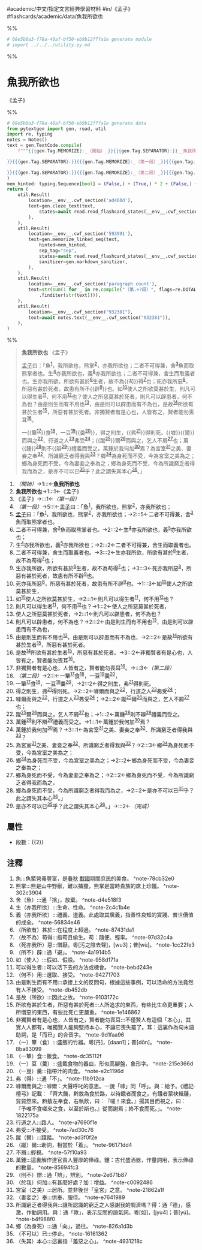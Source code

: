 #academic/中文/指定文言經典學習材料 #in/《孟子》 #flashcards/academic/data/魚我所欲也

%%
```Python
# 08e5b0a3-f78a-46af-bf50-eb9b12f7fa1e generate module
# import ../../../utility.py.md
```
%%

# 魚我所欲也
《孟子》

%%
```Python
# 08e5b0a3-f78a-46af-bf50-eb9b12f7fa1e generate data
from pytextgen import gen, read, util
import re, typing
notes = Notes()
text = gen.TextCode.compile(
	f"""{{{gen.Tag.MEMORIZE}:_（開始）_}}{{{gen.Tag.SEPARATOR}:}}__魚我所欲也__{{{gen.Tag.TEXT}: }}{{{gen.Tag.SEPARATOR}:}}《孟子》{{{gen.Tag.TEXT}:

}}{{{gen.Tag.SEPARATOR}:}}{{{gen.Tag.MEMORIZE}:_（第一段）_}}{{{gen.Tag.SEPARATOR}:}}<u>孟子</u>曰：「魚{notes.embed("魚", "魚鱉營養豐富，是<u>春秋</u>&nbsp;<u>戰國</u>期間庶民的美食。")}，我所欲也，熊掌{notes.embed("熊掌", "熊是山中野獸，難以捕獵，熊掌是當時貴族的席上珍饈。")}，亦我所欲也；{{{gen.Tag.SEPARATOR}:}}二者不可得兼，舍{notes.embed("舍（魚）", "通「捨」，放棄。")}魚而取熊掌者也。{{{gen.Tag.SEPARATOR}:}}生{notes.embed("生（亦我所欲）", "生命、性命。")}亦我所欲也，義{notes.embed("義（亦我所欲）", "禮義、道義。此處取其廣義，指善性良知的實踐、普世價值的成全。")}亦我所欲也；{{{gen.Tag.SEPARATOR}:}}二者不可得兼，舍生而取義者也。{{{gen.Tag.SEPARATOR}:}}生亦我所欲，所欲有甚於{notes.embed("（所欲有）甚於", "在程度上超過。")}生者，故不為{hard("苟")}得{notes.embed("（故不為）苟得", "指苟且偷生。苟︰隨便、輕率。")}也；{{{gen.Tag.SEPARATOR}:}}死亦我所惡{notes.embed("（死亦我所）惡", "憎厭。粵[污之陰去聲]，[wu3]；普[wù]。")}，所惡有甚於死者，故患有所不{hard(f"辟{notes.embed('（所不）辟', '通「避」。')}")}也。{{{gen.Tag.SEPARATOR}:}}如{notes.embed("如（使人）", "假如、假設。")}使人之所欲莫甚於生，{{{gen.Tag.SEPARATOR}:}}則凡可以得生者{notes.embed("可以得生者", "可以活下去的方法或機會。")}，何不用{notes.embed("（何不）用", "選取、接受。")}也？{{{gen.Tag.SEPARATOR}:}}使人之所惡莫甚於死者，{{{gen.Tag.SEPARATOR}:}}則凡可以辟患者，何不為也？{{{gen.Tag.SEPARATOR}:}}由是則生而有不用也{notes.embed("由是則生而有不用", "承接上文的反問句，根據這些事例，可以活命的方法竟然有人不接受。")}，由是則可以辟患而有不為也，{{{gen.Tag.SEPARATOR}:}}是故{notes.embed("是故（所欲）", "因此之故。")}所欲有甚於生者{notes.embed("所欲有甚於生者，所惡有甚於死者", "人所追求的東西，有些比生命更重要；人所憎惡的東西，有些比死亡更嚴重。")}，所惡有甚於死者。{{{gen.Tag.SEPARATOR}:}}非獨賢者有是心也，人皆有之，賢者能勿喪耳{notes.embed("非獨賢者有是心也，人皆有之，賢者能勿喪耳", "不僅賢人有這個「本心」，其實人人都有，唯獨賢人能夠堅持本心，不讓它喪失罷了。耳：這裏作為句末語助詞，是「而已」的合音字。")}。{{{gen.Tag.TEXT}:

}}{{{gen.Tag.SEPARATOR}:}}{{{gen.Tag.MEMORIZE}:_（第二段）_}}{{{gen.Tag.SEPARATOR}:}}一{hard(f"簞{notes.embed('（一）簞（食）', '盛飯的竹器。粵[丹]，[daan1]；普[dɑ̄n]。')}")}食{notes.embed('（一簞）食', '飯食。')}，一豆{notes.embed("（一）豆（羹）", "盛載食物的器皿，形似高腳盤，象形字。")}{hard(f"羹{notes.embed('（一豆）羹', '指帶汁的肉食。')}")}，{{{gen.Tag.SEPARATOR}:}}得之則生，{hard(f"弗{notes.embed('弗（得）', '通「不」。')}")}得則死。{{{gen.Tag.SEPARATOR}:}}{hard("嘑")}{hard("爾")}而與之{notes.embed("嘑爾而與之", "嘑爾︰大聲呼叱的意思。一說「嘑」同「呼」。與：給予。《禮記‧檀弓》記載︰「齊大饑，黔敖為食於路，以待餓者而食之。有餓者蒙袂輯屨，貿貿然來。黔敖左奉食，右執飲，曰︰『嗟！來食。』揚其目而視之，曰︰『予唯不食嗟來之食，以至於斯也。』從而謝焉；終不食而死。」。")}，行道之人{notes.embed("行道之人", "路人。")}弗受{notes.embed("弗受", "不接受。")}；{{{gen.Tag.SEPARATOR}:}}{hard(f"蹴{notes.embed('蹴（爾）', '踐踏。')}")}爾{notes.embed("（蹴）爾", "助詞，相當於「着」。")}而與之，乞人不屑{notes.embed("不屑", "輕視。")}也；{{{gen.Tag.SEPARATOR}:}}萬{hard("鍾")}{notes.embed("萬鍾", "這裏解作達官貴人豐厚的俸祿。鍾：古代盛酒器，作量詞用，表示俸祿的數量。")}則不{hard(f"辯{notes.embed('（則不）辯', '通「辨」，辨別。')}")}禮義而受之。{{{gen.Tag.SEPARATOR}:}}萬鍾於我何加{notes.embed("（於我）何加", "有甚麼好處？加︰增益。")}焉？{{{gen.Tag.SEPARATOR}:}}為宮室{notes.embed("宮室（之美）", "居所。並非後世「皇宮」之意。")}之美、妻妾之奉{notes.embed("（妻妾之）奉", "供奉、服侍。")}、所識窮乏者得我與{notes.embed("所識窮乏者得我與", "讓所認識的窮乏之人感謝我的賙濟嗎？得：通「德」，感激，作動詞用。與：通「歟」，表示反問的語氣詞。粵[如]，[jyu4]；普[yú]。")}？{{{gen.Tag.SEPARATOR}:}}鄉{notes.embed("鄉（為身死）", "通「向」，過往。")}為身死而不受，今為宮室之美為之；{{{gen.Tag.SEPARATOR}:}}鄉為身死而不受，今為妻妾之奉為之；{{{gen.Tag.SEPARATOR}:}}鄉為身死而不受，今為所識窮乏者得我而為之，{{{gen.Tag.SEPARATOR}:}}是亦不可以已{notes.embed("（不可以）已", "停止。")}乎？此之謂失其本心{notes.embed("（失其）本心", "這裏指「羞惡之心」。")}。」{{{gen.Tag.SEPARATOR}:}}{{{gen.Tag.MEMORIZE}:_（完成）_}}"""
)
mem_hinted: typing.Sequence[bool] = (False,) + (True,) * 2 + (False,) + (True,) * 13 + (False,) + (True,) * 11 + (False,)
return (
	util.Result(
		location=__env__.cwf_section('ad460d'),
		text=gen.cloze_text(text,
			states=await read.read_flashcard_states(__env__.cwf_section("ad460d")),
		),
	),
	util.Result(
		location=__env__.cwf_section('593991'),
		text=gen.memorize_linked_seq(text,
			hinted=mem_hinted,
			sep_tag="sep",
			states=await read.read_flashcard_states(__env__.cwf_section('593991')),
			sanitizer=gen.markdown_sanitizer,
		),
	),
	util.Result(
		location=__env__.cwf_section('paragraph count'),
		text=str(sum(1 for _ in re.compile("（第.+?段）", flags=re.DOTALL)
			.finditer(str(text)))),
	),
	util.Result(
		location=__env__.cwf_section("932381"),
		text=await notes.text(__env__.cwf_section("932381")),
	),
)
```
%%

<!--08e5b0a3-f78a-46af-bf50-eb9b12f7fa1e generate section="ad460d"--><!-- The following content is generated at 2023-03-21T22:12:54.680730+08:00. Any edits will be overridden! -->

> __魚我所欲也__ 《孟子》
>
> <u>孟子</u>曰：「魚<sup>[1](#^note-78cb32e0)</sup>，我所欲也，熊掌<sup>[2](#^note-302c3904)</sup>，亦我所欲也；二者不可得兼，舍<sup>[3](#^note-d4e518f3)</sup>魚而取熊掌者也。生<sup>[4](#^note-2c4c1b4e)</sup>亦我所欲也，義<sup>[5](#^note-56834e46)</sup>亦我所欲也；二者不可得兼，舍生而取義者也。生亦我所欲，所欲有甚於<sup>[6](#^note-87431da1)</sup>生者，故不為{{苟}}得<sup>[7](#^note-97d32c4a)</sup>也；死亦我所惡<sup>[8](#^note-1cc22fe3)</sup>，所惡有甚於死者，故患有所不{{辟<sup>[9](#^note-4a1914b5)</sup>}}也。如<sup>[10](#^note-958d171a)</sup>使人之所欲莫甚於生，則凡可以得生者<sup>[11](#^note-bebd243e)</sup>，何不用<sup>[12](#^note-94271703)</sup>也？使人之所惡莫甚於死者，則凡可以辟患者，何不為也？由是則生而有不用也<sup>[13](#^note-db452db)</sup>，由是則可以辟患而有不為也，是故<sup>[14](#^note-9103172c)</sup>所欲有甚於生者<sup>[15](#^note-1e146862)</sup>，所惡有甚於死者。非獨賢者有是心也，人皆有之，賢者能勿喪耳<sup>[16](#^note-9d1faa96)</sup>。
>
> 一{{簞<sup>[17](#^note-8ba83099)</sup>}}食<sup>[18](#^note-dc35112f)</sup>，一豆<sup>[19](#^note-215e366d)</sup>{{羹<sup>[20](#^note-e2c1196d)</sup>}}，得之則生，{{弗<sup>[21](#^note-11b912ca)</sup>}}得則死。{{嘑}}{{爾}}而與之<sup>[22](#^note-1822175a)</sup>，行道之人<sup>[23](#^note-a7690f1e)</sup>弗受<sup>[24](#^note-7ad30c76)</sup>；{{蹴<sup>[25](#^note-ad3f0f2e)</sup>}}爾<sup>[26](#^note-96171dd4)</sup>而與之，乞人不屑<sup>[27](#^note-57f10a93)</sup>也；萬{{鍾}}<sup>[28](#^note-85694fc3)</sup>則不{{辯<sup>[29](#^note-2e671b87)</sup>}}禮義而受之。萬鍾於我何加<sup>[30](#^note-c0092486)</sup>焉？為宮室<sup>[31](#^note-21862a1f)</sup>之美、妻妾之奉<sup>[32](#^note-e7641989)</sup>、所識窮乏者得我與<sup>[33](#^note-b4f988f0)</sup>？鄉<sup>[34](#^note-826a1d3b)</sup>為身死而不受，今為宮室之美為之；鄉為身死而不受，今為妻妾之奉為之；鄉為身死而不受，今為所識窮乏者得我而為之，是亦不可以已<sup>[35](#^note-16161362)</sup>乎？此之謂失其本心<sup>[36](#^note-4931218c)</sup>。」 <!--SR:!2023-04-12,20,290!2023-04-11,19,290!2023-04-12,20,290!2023-04-10,18,290!2023-04-13,21,290!2023-04-10,6,250!2023-04-11,19,290!2023-04-11,19,290!2023-04-10,18,290!2023-04-09,17,290-->

<!--/08e5b0a3-f78a-46af-bf50-eb9b12f7fa1e-->

<!--08e5b0a3-f78a-46af-bf50-eb9b12f7fa1e generate section="593991"--><!-- The following content is generated at 2023-03-21T22:12:54.634854+08:00. Any edits will be overridden! -->

1. _（開始）_→1:::←__魚我所欲也__ <!--SR:!2023-11-23,297,310!2023-09-23,250,310-->
2. __魚我所欲也__→1:::1←《孟子》 <!--SR:!2024-02-16,332,270!2024-02-14,349,290-->
3. 《孟子》→:::1←_（第一段）_ <!--SR:!2023-05-29,164,310!2023-07-29,133,190-->
4. _（第一段）_→5:::←<u>孟子</u>曰：「魚<sup>[1](#^note-78cb32e0)</sup>，我所欲也，熊掌<sup>[2](#^note-302c3904)</sup>，亦我所欲也； <!--SR:!2023-05-04,71,230!2023-05-31,152,290-->
5. <u>孟子</u>曰：「魚<sup>[1](#^note-78cb32e0)</sup>，我所欲也，熊掌<sup>[2](#^note-302c3904)</sup>，亦我所欲也；→2:::5←二者不可得兼，舍<sup>[3](#^note-d4e518f3)</sup>魚而取熊掌者也。 <!--SR:!2023-06-19,157,270!2023-05-25,129,250-->
6. 二者不可得兼，舍<sup>[3](#^note-d4e518f3)</sup>魚而取熊掌者也。→2:::2←生<sup>[4](#^note-2c4c1b4e)</sup>亦我所欲也，義<sup>[5](#^note-56834e46)</sup>亦我所欲也； <!--SR:!2023-08-08,167,230!2023-08-21,190,250-->
7. 生<sup>[4](#^note-2c4c1b4e)</sup>亦我所欲也，義<sup>[5](#^note-56834e46)</sup>亦我所欲也；→2:::2←二者不可得兼，舍生而取義者也。 <!--SR:!2023-08-07,181,250!2023-04-21,115,250-->
8. 二者不可得兼，舍生而取義者也。→3:::2←生亦我所欲，所欲有甚於<sup>[6](#^note-87431da1)</sup>生者，故不為苟得<sup>[7](#^note-97d32c4a)</sup>也； <!--SR:!2023-09-14,204,250!2023-05-06,119,250-->
9. 生亦我所欲，所欲有甚於<sup>[6](#^note-87431da1)</sup>生者，故不為苟得<sup>[7](#^note-97d32c4a)</sup>也；→3:::3←死亦我所惡<sup>[8](#^note-1cc22fe3)</sup>，所惡有甚於死者，故患有所不辟<sup>[9](#^note-4a1914b5)</sup>也。 <!--SR:!2023-09-14,204,250!2023-04-08,78,230-->
10. 死亦我所惡<sup>[8](#^note-1cc22fe3)</sup>，所惡有甚於死者，故患有所不辟<sup>[9](#^note-4a1914b5)</sup>也。→1:::3←如<sup>[10](#^note-958d171a)</sup>使人之所欲莫甚於生， <!--SR:!2023-05-07,128,270!2023-04-08,105,250-->
11. 如<sup>[10](#^note-958d171a)</sup>使人之所欲莫甚於生，→2:::1←則凡可以得生者<sup>[11](#^note-bebd243e)</sup>，何不用<sup>[12](#^note-94271703)</sup>也？ <!--SR:!2023-05-24,134,250!2023-05-26,135,250-->
12. 則凡可以得生者<sup>[11](#^note-bebd243e)</sup>，何不用<sup>[12](#^note-94271703)</sup>也？→1:::2←使人之所惡莫甚於死者， <!--SR:!2023-09-13,203,250!2023-04-14,108,250-->
13. 使人之所惡莫甚於死者，→2:::1←則凡可以辟患者，何不為也？ <!--SR:!2023-05-31,133,250!2023-08-20,189,250-->
14. 則凡可以辟患者，何不為也？→2:::2←由是則生而有不用也<sup>[13](#^note-db452db)</sup>，由是則可以辟患而有不為也， <!--SR:!2023-04-19,81,190!2023-07-10,171,270-->
15. 由是則生而有不用也<sup>[13](#^note-db452db)</sup>，由是則可以辟患而有不為也，→2:::2←是故<sup>[14](#^note-9103172c)</sup>所欲有甚於生者<sup>[15](#^note-1e146862)</sup>，所惡有甚於死者。 <!--SR:!2023-05-28,79,230!2023-09-08,193,250-->
16. 是故<sup>[14](#^note-9103172c)</sup>所欲有甚於生者<sup>[15](#^note-1e146862)</sup>，所惡有甚於死者。→3:::2←非獨賢者有是心也，人皆有之，賢者能勿喪耳<sup>[16](#^note-9d1faa96)</sup>。 <!--SR:!2023-08-05,164,230!2023-08-12,163,230-->
17. 非獨賢者有是心也，人皆有之，賢者能勿喪耳<sup>[16](#^note-9d1faa96)</sup>。→:::3←_（第二段）_ <!--SR:!2023-05-21,145,290!2023-09-20,202,250-->
18. _（第二段）_→2:::←一簞<sup>[17](#^note-8ba83099)</sup>食<sup>[18](#^note-dc35112f)</sup>，一豆<sup>[19](#^note-215e366d)</sup>羹<sup>[20](#^note-e2c1196d)</sup>， <!--SR:!2023-06-13,90,230!2023-05-04,133,290-->
19. 一簞<sup>[17](#^note-8ba83099)</sup>食<sup>[18](#^note-dc35112f)</sup>，一豆<sup>[19](#^note-215e366d)</sup>羹<sup>[20](#^note-e2c1196d)</sup>，→2:::2←得之則生，弗<sup>[21](#^note-11b912ca)</sup>得則死。 <!--SR:!2023-06-29,152,250!2023-05-16,52,210-->
20. 得之則生，弗<sup>[21](#^note-11b912ca)</sup>得則死。→2:::2←嘑爾而與之<sup>[22](#^note-1822175a)</sup>，行道之人<sup>[23](#^note-a7690f1e)</sup>弗受<sup>[24](#^note-7ad30c76)</sup>； <!--SR:!2023-09-28,206,250!2023-06-30,153,250-->
21. 嘑爾而與之<sup>[22](#^note-1822175a)</sup>，行道之人<sup>[23](#^note-a7690f1e)</sup>弗受<sup>[24](#^note-7ad30c76)</sup>；→2:::2←蹴<sup>[25](#^note-ad3f0f2e)</sup>爾<sup>[26](#^note-96171dd4)</sup>而與之，乞人不屑<sup>[27](#^note-57f10a93)</sup>也； <!--SR:!2023-05-02,94,230!2023-05-08,121,250-->
22. 蹴<sup>[25](#^note-ad3f0f2e)</sup>爾<sup>[26](#^note-96171dd4)</sup>而與之，乞人不屑<sup>[27](#^note-57f10a93)</sup>也；→1:::2←萬鍾<sup>[28](#^note-85694fc3)</sup>則不辯<sup>[29](#^note-2e671b87)</sup>禮義而受之。 <!--SR:!2023-10-11,216,250!2023-05-16,127,250-->
23. 萬鍾<sup>[28](#^note-85694fc3)</sup>則不辯<sup>[29](#^note-2e671b87)</sup>禮義而受之。→1:::1←萬鍾於我何加<sup>[30](#^note-c0092486)</sup>焉？ <!--SR:!2023-09-12,202,250!2023-06-23,148,250-->
24. 萬鍾於我何加<sup>[30](#^note-c0092486)</sup>焉？→3:::1←為宮室<sup>[31](#^note-21862a1f)</sup>之美、妻妾之奉<sup>[32](#^note-e7641989)</sup>、所識窮乏者得我與<sup>[33](#^note-b4f988f0)</sup>？ <!--SR:!2023-06-06,135,250!2023-06-17,144,250-->
25. 為宮室<sup>[31](#^note-21862a1f)</sup>之美、妻妾之奉<sup>[32](#^note-e7641989)</sup>、所識窮乏者得我與<sup>[33](#^note-b4f988f0)</sup>？→2:::3←鄉<sup>[34](#^note-826a1d3b)</sup>為身死而不受，今為宮室之美為之； <!--SR:!2023-04-15,109,250!2023-08-14,183,250-->
26. 鄉<sup>[34](#^note-826a1d3b)</sup>為身死而不受，今為宮室之美為之；→2:::2←鄉為身死而不受，今為妻妾之奉為之； <!--SR:!2023-08-16,197,270!2023-11-26,256,270-->
27. 鄉為身死而不受，今為妻妾之奉為之；→2:::2←鄉為身死而不受，今為所識窮乏者得我而為之， <!--SR:!2023-04-10,106,250!2023-10-10,230,270-->
28. 鄉為身死而不受，今為所識窮乏者得我而為之，→2:::2←是亦不可以已<sup>[35](#^note-16161362)</sup>乎？此之謂失其本心<sup>[36](#^note-4931218c)</sup>。」 <!--SR:!2023-08-20,199,270!2023-07-06,118,230-->
29. 是亦不可以已<sup>[35](#^note-16161362)</sup>乎？此之謂失其本心<sup>[36](#^note-4931218c)</sup>。」→:::2←_（完成）_ <!--SR:!2023-06-29,188,310!2023-07-31,175,250-->

<!--/08e5b0a3-f78a-46af-bf50-eb9b12f7fa1e-->

## 屬性

- 段數：{{<!--08e5b0a3-f78a-46af-bf50-eb9b12f7fa1e generate section="paragraph count"--><!-- The following content is generated at 2023-03-01T08:31:01.265120+08:00. Any edits will be overridden! -->2<!--/08e5b0a3-f78a-46af-bf50-eb9b12f7fa1e-->}} <!--SR:!2023-04-11,19,298-->

## 注釋

<!--08e5b0a3-f78a-46af-bf50-eb9b12f7fa1e generate section="932381"--><!-- The following content is generated at 2023-03-21T22:12:54.662779+08:00. Any edits will be overridden! -->

1. 魚:::魚鱉營養豐富，是<u>春秋</u>&nbsp;<u>戰國</u>期間庶民的美食。 ^note-78cb32e0 <!--SR:!2023-04-17,13,270!2023-04-13,21,290-->
2. 熊掌:::熊是山中野獸，難以捕獵，熊掌是當時貴族的席上珍饈。 ^note-302c3904 <!--SR:!2023-04-27,27,250!2023-04-12,20,290-->
3. 舍（魚）:::通「捨」，放棄。 ^note-d4e518f3 <!--SR:!2023-04-10,18,290!2023-04-10,18,290-->
4. 生（亦我所欲）:::生命、性命。 ^note-2c4c1b4e <!--SR:!2023-04-11,7,250!2023-04-09,17,290-->
5. 義（亦我所欲）:::禮義、道義。此處取其廣義，指善性良知的實踐、普世價值的成全。 ^note-56834e46 <!--SR:!2023-04-12,6,190!2023-05-11,36,270-->
6. （所欲有）甚於:::在程度上超過。 ^note-87431da1 <!--SR:!2023-04-12,16,230!2023-05-05,35,270-->
7. （故不為）苟得:::指苟且偷生。苟︰隨便、輕率。 ^note-97d32c4a <!--SR:!2023-04-10,10,210!2023-05-13,37,270-->
8. （死亦我所）惡:::憎厭。粵[污之陰去聲]，[wu3]；普[wù]。 ^note-1cc22fe3 <!--SR:!2023-04-19,14,230!2023-05-18,46,290-->
9. （所不）辟:::通「避」。 ^note-4a1914b5 <!--SR:!2023-05-08,35,270!2023-04-11,19,290-->
10. 如（使人）:::假如、假設。 ^note-958d171a <!--SR:!2023-05-08,33,270!2023-05-12,36,270-->
11. 可以得生者:::可以活下去的方法或機會。 ^note-bebd243e <!--SR:!2023-04-24,17,210!2023-04-26,26,250-->
12. （何不）用:::選取、接受。 ^note-94271703 <!--SR:!2023-04-11,15,230!2023-05-15,39,270-->
13. 由是則生而有不用:::承接上文的反問句，根據這些事例，可以活命的方法竟然有人不接受。 ^note-db452db <!--SR:!2023-04-09,14,230!2023-05-01,28,250-->
14. 是故（所欲）:::因此之故。 ^note-9103172c <!--SR:!2023-04-12,9,230!2023-05-18,42,270-->
15. 所欲有甚於生者，所惡有甚於死者:::人所追求的東西，有些比生命更重要；人所憎惡的東西，有些比死亡更嚴重。 ^note-1e146862 <!--SR:!2023-04-13,15,230!2023-04-21,23,250-->
16. 非獨賢者有是心也，人皆有之，賢者能勿喪耳:::不僅賢人有這個「本心」，其實人人都有，唯獨賢人能夠堅持本心，不讓它喪失罷了。耳：這裏作為句末語助詞，是「而已」的合音字。 ^note-9d1faa96 <!--SR:!2023-04-13,6,210!2023-04-10,18,290-->
17. （一）簞（食）:::盛飯的竹器。粵[丹]，[daan1]；普[dɑ̄n]。 ^note-8ba83099 <!--SR:!2023-04-08,7,210!2023-04-10,18,290-->
18. （一簞）食:::飯食。 ^note-dc35112f <!--SR:!2023-05-02,27,277!2023-04-11,17,297-->
19. （一）豆（羹）:::盛載食物的器皿，形似高腳盤，象形字。 ^note-215e366d <!--SR:!2023-04-11,11,210!2023-05-15,43,290-->
20. （一豆）羹:::指帶汁的肉食。 ^note-e2c1196d <!--SR:!2023-04-18,20,250!2023-04-13,21,290-->
21. 弗（得）:::通「不」。 ^note-11b912ca <!--SR:!2023-04-09,17,290!2023-04-12,20,290-->
22. 嘑爾而與之:::嘑爾︰大聲呼叱的意思。一說「嘑」同「呼」。與：給予。《禮記‧檀弓》記載︰「齊大饑，黔敖為食於路，以待餓者而食之。有餓者蒙袂輯屨，貿貿然來。黔敖左奉食，右執飲，曰︰『嗟！來食。』揚其目而視之，曰︰『予唯不食嗟來之食，以至於斯也。』從而謝焉；終不食而死。」。 ^note-1822175a <!--SR:!2023-04-17,16,230!2023-05-28,52,290-->
23. 行道之人:::路人。 ^note-a7690f1e <!--SR:!2023-04-10,18,290!2023-04-13,21,290-->
24. 弗受:::不接受。 ^note-7ad30c76 <!--SR:!2023-04-13,21,290!2023-05-06,32,270-->
25. 蹴（爾）:::踐踏。 ^note-ad3f0f2e <!--SR:!2023-04-11,19,290!2023-04-13,21,290-->
26. （蹴）爾:::助詞，相當於「着」。 ^note-96171dd4 <!--SR:!2023-04-19,13,230!2023-05-22,47,290-->
27. 不屑:::輕視。 ^note-57f10a93 <!--SR:!2023-04-09,13,270!2023-05-18,44,290-->
28. 萬鍾:::這裏解作達官貴人豐厚的俸祿。鍾：古代盛酒器，作量詞用，表示俸祿的數量。 ^note-85694fc3 <!--SR:!2023-04-08,7,210!2023-05-09,34,270-->
29. （則不）辯:::通「辨」，辨別。 ^note-2e671b87 <!--SR:!2023-04-11,19,290!2023-04-09,17,290-->
30. （於我）何加:::有甚麼好處？加︰增益。 ^note-c0092486 <!--SR:!2023-04-28,28,250!2023-04-09,17,290-->
31. 宮室（之美）:::居所。並非後世「皇宮」之意。 ^note-21862a1f <!--SR:!2023-04-24,24,250!2023-05-10,35,270-->
32. （妻妾之）奉:::供奉、服侍。 ^note-e7641989 <!--SR:!2023-04-15,11,230!2023-04-13,21,290-->
33. 所識窮乏者得我與:::讓所認識的窮乏之人感謝我的賙濟嗎？得：通「德」，感激，作動詞用。與：通「歟」，表示反問的語氣詞。粵[如]，[jyu4]；普[yú]。 ^note-b4f988f0 <!--SR:!2023-04-19,15,210!2023-05-14,38,270-->
34. 鄉（為身死）:::通「向」，過往。 ^note-826a1d3b <!--SR:!2023-04-12,7,250!2023-04-12,20,290-->
35. （不可以）已:::停止。 ^note-16161362 <!--SR:!2023-04-12,20,290!2023-04-12,20,290-->
36. （失其）本心:::這裏指「羞惡之心」。 ^note-4931218c <!--SR:!2023-04-28,28,250!2023-04-11,19,290-->

<!--/08e5b0a3-f78a-46af-bf50-eb9b12f7fa1e-->
